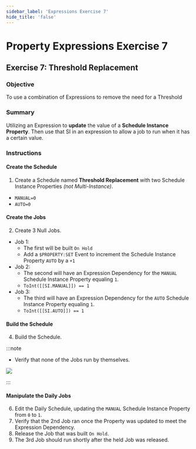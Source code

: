 ```yaml
---
sidebar_label: 'Expressions Exercise 7'
hide_title: 'false'
---
```


<head>
  <meta name="robots" content="noindex, nofollow" />
</head>

# Property Expressions Exercise 7
 
## Exercise 7: Threshold Replacement

### Objective

To use a combination of Expressions to remove the need for a Threshold
 
### Summary

Utilizing an Expression to **update** the value of a **Schedule Instance Property**. Then use that SI in an expression to allow a job to run when it has a certain value.

### Instructions

#### Create the Schedule

1.	Create a Schedule named **Threshold Replacement** with two Schedule Instance Properties *(not Multi-Instance)*.
  * ```MANUAL=0```
  * ```AUTO=0```

#### Create the Jobs

2.	Create 3 Null Jobs.
  * Job 1:
    *	The first will be built ```On Hold```
    * Add a ```$PROPERTY:SET``` Event to increment the Schedule Instance Property ```AUTO``` by a ```+1```
  * Job 2:
    *	The second will have an Expression Dependency for the ```MANUAL``` Schedule Instance Property equaling ```1```.
    * ```ToInt([[SI.MANUAL]]) == 1```
  *	Job 3:
    * The third will have an Expression Dependency for the ```AUTO``` Schedule Instance Property equaling ```1```.
    * ```ToInt([[SI.AUTO]]) == 1```

#### Build the Schedule

4.	Build the Schedule.

:::note 

* Verify that none of the Jobs run by themselves.

![](../static/imgadvanced/ExpressEx7Solution1.png)

:::

#### Manipulate the Daily Jobs

6.	Edit the Daily Schedule, updating the ```MANUAL``` Schedule Instance Property from ```0``` to ```1```. 
7.	Verify that the 2nd Job ran once the Property was updated to meet the Expression Dependency.
8.	Release the Job that was built ```On Hold```. 
9.	The 3rd Job should run shortly after the held Job was released.